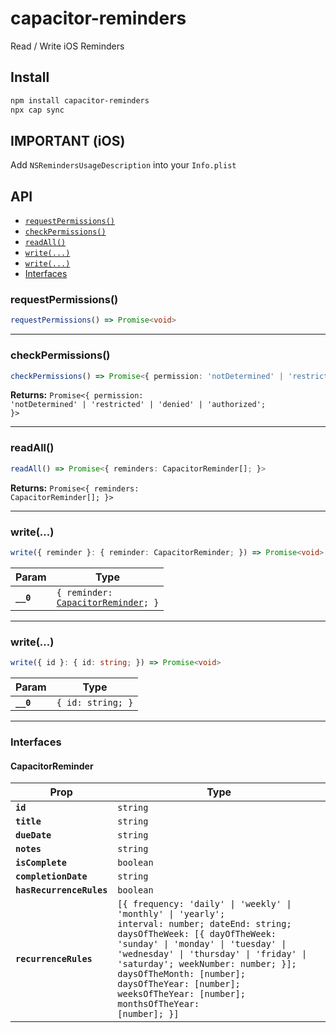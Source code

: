 # capacitor-reminders

Read / Write iOS Reminders

## Install

```bash
npm install capacitor-reminders
npx cap sync
```

## IMPORTANT (iOS)

Add `NSRemindersUsageDescription` into your `Info.plist`

## API

<docgen-index>

* [`requestPermissions()`](#requestpermissions)
* [`checkPermissions()`](#checkpermissions)
* [`readAll()`](#readall)
* [`write(...)`](#write)
* [`write(...)`](#write)
* [Interfaces](#interfaces)

</docgen-index>

<docgen-api>
<!--Update the source file JSDoc comments and rerun docgen to update the docs below-->

### requestPermissions()

```typescript
requestPermissions() => Promise<void>
```

--------------------


### checkPermissions()

```typescript
checkPermissions() => Promise<{ permission: 'notDetermined' | 'restricted' | 'denied' | 'authorized'; }>
```

**Returns:** <code>Promise&lt;{ permission: 'notDetermined' | 'restricted' | 'denied' | 'authorized'; }&gt;</code>

--------------------


### readAll()

```typescript
readAll() => Promise<{ reminders: CapacitorReminder[]; }>
```

**Returns:** <code>Promise&lt;{ reminders: CapacitorReminder[]; }&gt;</code>

--------------------


### write(...)

```typescript
write({ reminder }: { reminder: CapacitorReminder; }) => Promise<void>
```

| Param     | Type                                                                           |
| --------- | ------------------------------------------------------------------------------ |
| **`__0`** | <code>{ reminder: <a href="#capacitorreminder">CapacitorReminder</a>; }</code> |

--------------------


### write(...)

```typescript
write({ id }: { id: string; }) => Promise<void>
```

| Param     | Type                         |
| --------- | ---------------------------- |
| **`__0`** | <code>{ id: string; }</code> |

--------------------


### Interfaces


#### CapacitorReminder

| Prop                     | Type                                                                                                                                                                                                                                                                                                                                                                     |
| ------------------------ | ------------------------------------------------------------------------------------------------------------------------------------------------------------------------------------------------------------------------------------------------------------------------------------------------------------------------------------------------------------------------ |
| **`id`**                 | <code>string</code>                                                                                                                                                                                                                                                                                                                                                      |
| **`title`**              | <code>string</code>                                                                                                                                                                                                                                                                                                                                                      |
| **`dueDate`**            | <code>string</code>                                                                                                                                                                                                                                                                                                                                                      |
| **`notes`**              | <code>string</code>                                                                                                                                                                                                                                                                                                                                                      |
| **`isComplete`**         | <code>boolean</code>                                                                                                                                                                                                                                                                                                                                                     |
| **`completionDate`**     | <code>string</code>                                                                                                                                                                                                                                                                                                                                                      |
| **`hasRecurrenceRules`** | <code>boolean</code>                                                                                                                                                                                                                                                                                                                                                     |
| **`recurrenceRules`**    | <code>[{ frequency: 'daily' \| 'weekly' \| 'monthly' \| 'yearly'; interval: number; dateEnd: string; daysOfTheWeek: [{ dayOfTheWeek: 'sunday' \| 'monday' \| 'tuesday' \| 'wednesday' \| 'thursday' \| 'friday' \| 'saturday'; weekNumber: number; }]; daysOfTheMonth: [number]; daysOfTheYear: [number]; weeksOfTheYear: [number]; monthsOfTheYear: [number]; }]</code> |

</docgen-api>
